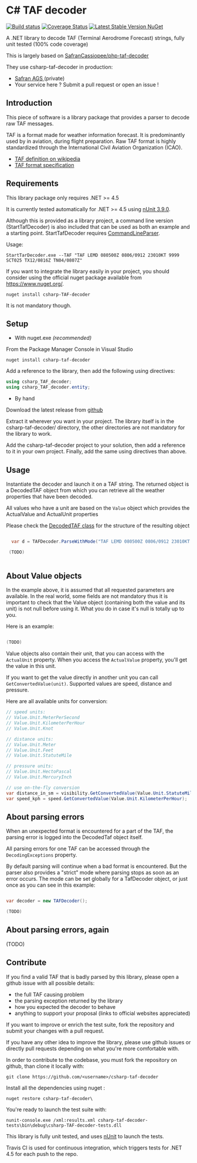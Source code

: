 C# TAF decoder
=================
[![Build status](https://ci.appveyor.com/api/projects/status/6bn4b15le3pj5wdt/branch/master?svg=true)](https://ci.appveyor.com/project/SafranCassiopee/csharp-taf-decoder/branch/master)
[![Coverage Status](https://coveralls.io/repos/github/SafranCassiopee/csharp-taf-decoder/badge.svg)](https://coveralls.io/github/SafranCassiopee/csharp-taf-decoder)
[![Latest Stable Version NuGet](https://img.shields.io/nuget/v/csharp-taf-decoder.svg)](https://www.nuget.org/packages/csharp-taf-decoder/)


A .NET library to decode TAF (Terminal Aerodrome Forecast) strings, fully unit tested (100% code coverage)

This is largely based on [SafranCassiopee/php-taf-decoder](https://github.com/SafranCassiopee/php-taf-decoder)

They use csharp-taf-decoder in production:

- [Safran AGS ](https://www.safran-electronics-defense.com/aerospace/commercial-aircraft/information-system/analysis-ground-station-ags) (private)
- Your service here ? Submit a pull request or open an issue !

Introduction
------------

This piece of software is a library package that provides a parser to decode raw TAF messages.

TAF is a format made for weather information forecast. It is predominantly used by in aviation, during flight preparation. Raw TAF format is highly standardized through the International Civil Aviation Organization (ICAO).

*    [TAF definition on wikipedia](https://en.wikipedia.org/wiki/Terminal_aerodrome_forecast)
*    [TAF format specification](http://www.wmo.int/pages/prog/www/WMOCodes/WMO306_vI1/VolumeI.1.html)

Requirements
------------

This library package only requires .NET >= 4.5

It is currently tested automatically for .NET >= 4.5 using [nUnit 3.9.0](http://nunit.org/).

Although this is provided as a library project, a command line version (StartTafDecoder) is also included that can be used as both an example and a starting point.
StartTafDecoder requires [CommandLineParser](https://github.com/commandlineparser/commandline).

Usage:

```shell
StartTarDecoder.exe --TAF "TAF LEMD 080500Z 0806/0912 23010KT 9999 SCT025 TX12/0816Z TN04/0807Z"
```

If you want to integrate the library easily in your project, you should consider using the official nuget package available from https://www.nuget.org/.

```
nuget install csharp-TAF-decoder
```

It is not mandatory though.

Setup
-----

- With nuget.exe *(recommended)*

From the Package Manager Console in Visual Studio

```shell
nuget install csharp-taf-decoder
```

Add a reference to the library, then add the following using directives:

```csharp
using csharp_TAF_decoder;
using csharp_TAF_decoder.entity;
```

- By hand

Download the latest release from [github](https://github.com/SafranCassiopee/csharp-taf-decoder/releases)

Extract it wherever you want in your project. The library itself is in the csharp-taf-decoder/ directory, the other directories are not mandatory for the library to work.

Add the csharp-taf-decoder project to your solution, then add a reference to it in your own project. Finally, add the same using directives than above.

Usage
-----

Instantiate the decoder and launch it on a TAF string.
The returned object is a DecodedTAF object from which you can retrieve all the weather properties that have been decoded.

All values who have a unit are based on the `Value` object which provides the ActualValue and ActualUnit properties

Please check the [DecodedTAF class](https://github.com/SafranCassiopee/csharp-taf-decoder/blob/master/csharp-taf-decoder/Entity/DecodedTaf.cs) for the structure of the resulting object

```csharp

  var d = TAFDecoder.ParseWithMode("TAF LEMD 080500Z 0806/0912 23010KT 9999 SCT025 TX12/0816Z TN04/0807Z");

 (TODO)
 
```

About Value objects
-------------------

In the example above, it is assumed that all requested parameters are available. 
In the real world, some fields are not mandatory thus it is important to check that the Value object (containing both the value and its unit) is not null before using it.
What you do in case it's null is totally up to you.

Here is an example:

```csharp

(TODO)

```

Value objects also contain their unit, that you can access with the `ActualUnit` property. When you access the `ActualValue` property, you'll get the value in this unit. 

If you want to get the value directly in another unit you can call `GetConvertedValue(unit)`. Supported values are speed, distance and pressure.

Here are all available units for conversion:

```csharp
// speed units:
// Value.Unit.MeterPerSecond
// Value.Unit.KilometerPerHour
// Value.Unit.Knot

// distance units:
// Value.Unit.Meter
// Value.Unit.Feet
// Value.Unit.StatuteMile

// pressure units:
// Value.Unit.HectoPascal
// Value.Unit.MercuryInch

// use on-the-fly conversion
var distance_in_sm = visibility.GetConvertedValue(Value.Unit.StatuteMile);
var speed_kph = speed.GetConvertedValue(Value.Unit.KilometerPerHour);
```

About parsing errors
--------------------

When an unexpected format is encountered for a part of the TAF, the parsing error is logged into the DecodedTaf object itself.

All parsing errors for one TAF can be accessed through the `DecodingExceptions` property.

By default parsing will continue when a bad format is encountered. 
But the parser also provides a "strict" mode where parsing stops as soon as an error occurs.
The mode can be set globally for a TafDecoder object, or just once as you can see in this example:

```csharp

var decoder = new TAFDecoder();

(TODO)

```

About parsing errors, again
---------------------------

(TODO)

Contribute
----------

If you find a valid TAF that is badly parsed by this library, please open a github issue with all possible details:

- the full TAF causing problem
- the parsing exception returned by the library
- how you expected the decoder to behave
- anything to support your proposal (links to official websites appreciated)

If you want to improve or enrich the test suite, fork the repository and submit your changes with a pull request.

If you have any other idea to improve the library, please use github issues or directly pull requests depending on what you're more comfortable with.

In order to contribute to the codebase, you must fork the repository on github, than clone it locally with:

```shell
git clone https://github.com/<username>/csharp-taf-decoder
```

Install all the dependencies using nuget :

```shell
nuget restore csharp-taf-decoder\
```

You're ready to launch the test suite with:

```shell
nunit-console.exe /xml:results.xml csharp-taf-decoder-tests\bin\debug\csharp-TAF-decoder-tests.dll
```

This library is fully unit tested, and uses [nUnit]((http://nunit.org/)) to launch the tests.

Travis CI is used for continuous integration, which triggers tests for .NET 4.5 for each push to the repo.
